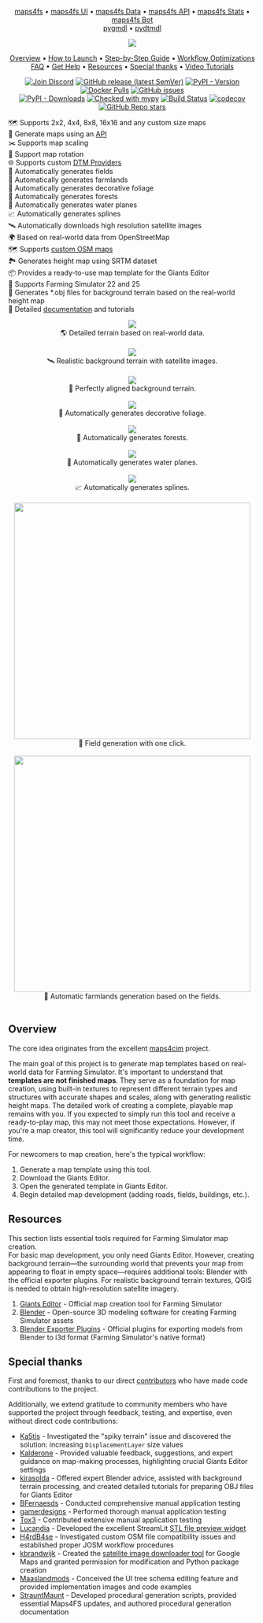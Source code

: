 <p align="center">
<a href="https://github.com/iwatkot/maps4fs">maps4fs</a> •
<a href="https://github.com/iwatkot/maps4fsui">maps4fs UI</a> •
<a href="https://github.com/iwatkot/maps4fsdata">maps4fs Data</a> •
<a href="https://github.com/iwatkot/maps4fsapi">maps4fs API</a> •
<a href="https://github.com/iwatkot/maps4fsstats">maps4fs Stats</a> •
<a href="https://github.com/iwatkot/maps4fsbot">maps4fs Bot</a><br>
<a href="https://github.com/iwatkot/pygmdl">pygmdl</a> •
<a href="https://github.com/iwatkot/pydtmdl">pydtmdl</a>
</p>

<div align="center" markdown>
<a href="https://discord.gg/Sj5QKKyE42">
<img src="https://github.com/user-attachments/assets/37043333-d6ef-4ca3-9f3c-81323d9d0b71">
</a>

<p align="center">
  <a href="#overview">Overview</a> •
  <a href="https://maps4fs.gitbook.io/docs/getting-started/how_to_launch">How to Launch</a> •
  <a href="https://maps4fs.gitbook.io/docs/getting-started/step_by_step_guide">Step-by-Step Guide</a> •
  <a href="https://maps4fs.gitbook.io/docs/getting-started/workflow_optimizations">Workflow Optimizations</a><br>
  <a href="https://maps4fs.gitbook.io/docs/getting-started/faq">FAQ</a> •
  <a href="https://maps4fs.gitbook.io/docs/setup-and-installation/get_help">Get Help</a> •
  <a href="#Resources">Resources</a> •
  <a href="#Special-thanks">Special thanks</a> •
  <a href="https://www.youtube.com/watch?v=hPbJZ0HoiDE&list=PLug0g7UYHX8D1Jik6NkJjQhdxqS-NOtB9">Video Tutorials</a>
</p>

[![Join Discord](https://img.shields.io/badge/join-discord-blue)](https://discord.gg/Sj5QKKyE42)
[![GitHub release (latest SemVer)](https://img.shields.io/github/v/release/iwatkot/maps4fs)](https://github.com/iwatkot/maps4fs/releases)
[![PyPI - Version](https://img.shields.io/pypi/v/maps4fs)](https://pypi.org/project/maps4fs)
[![Docker Pulls](https://img.shields.io/docker/pulls/iwatkot/maps4fs)](https://hub.docker.com/repository/docker/iwatkot/maps4fs/general)
[![GitHub issues](https://img.shields.io/github/issues/iwatkot/maps4fs)](https://github.com/iwatkot/maps4fs/issues)<br>
[![PyPI - Downloads](https://img.shields.io/pypi/dm/maps4fs)](https://pypi.org/project/maps4fs)
[![Checked with mypy](https://www.mypy-lang.org/static/mypy_badge.svg)](https://mypy-lang.org/)
[![Build Status](https://github.com/iwatkot/maps4fs/actions/workflows/checks.yml/badge.svg)](https://github.com/iwatkot/maps4fs/actions)
[![codecov](https://codecov.io/gh/iwatkot/maps4fs/graph/badge.svg?token=NSKPFSKJXI)](https://codecov.io/gh/iwatkot/maps4fs)
[![GitHub Repo stars](https://img.shields.io/github/stars/iwatkot/maps4fs)](https://github.com/iwatkot/maps4fs/stargazers)<br>

</div>

🗺️ Supports 2x2, 4x4, 8x8, 16x16 and any custom size maps<br>
🔗 Generate maps using an [API](https://github.com/iwatkot/maps4fsapi)<br>
✂️ Supports map scaling<br>
🔄 Support map rotation<br>
🌐 Supports custom [DTM Providers](https://github.com/iwatkot/pydtmdl)<br>
🌾 Automatically generates fields<br>
🌽 Automatically generates farmlands<br>
🌿 Automatically generates decorative foliage<br>
🌲 Automatically generates forests<br>
🌊 Automatically generates water planes<br>
📈 Automatically generates splines<br>
🛰️ Automatically downloads high resolution satellite images<br>
🌍 Based on real-world data from OpenStreetMap<br>
🗺️ Supports [custom OSM maps](https://maps4fs.gitbook.io/docs/advanced-topics/custom_osm)<br>
🏞️ Generates height map using SRTM dataset<br>
📦 Provides a ready-to-use map template for the Giants Editor<br>
🚜 Supports Farming Simulator 22 and 25<br>
🔷 Generates \*.obj files for background terrain based on the real-world height map<br>
📕 Detailed [documentation](https://maps4fs.gitbook.io/docs) and tutorials <br>

<p align="center">
<img src="https://github.com/user-attachments/assets/cf8f5752-9c69-4018-bead-290f59ba6976"><br>
🌎 Detailed terrain based on real-world data.<br><br>
<img src="https://github.com/user-attachments/assets/dc40d0bb-c20b-411c-8833-9925d0389452"><br>
🛰️ Realistic background terrain with satellite images.<br><br>
<img src="https://github.com/user-attachments/assets/6e3c0e99-2cce-46ac-82db-5cb60bba7a30"><br>
📐 Perfectly aligned background terrain.<br><br>
<img src="https://github.com/user-attachments/assets/5764b2ec-e626-426f-9f5d-beb12ba95133"><br>
🌿 Automatically generates decorative foliage.<br><br>
<img src="https://github.com/user-attachments/assets/27a5e541-a9f5-4504-b8d2-64aae9fb3e52"><br>
🌲 Automatically generates forests.<br><br>
<img src="https://github.com/user-attachments/assets/cce7d4e0-cba2-4dd2-b22d-03137fb2e860"><br>
🌊 Automatically generates water planes.<br><br>
<img src="https://github.com/user-attachments/assets/0b05b511-a595-48e7-a353-8298081314a4"><br>
📈 Automatically generates splines.<br><br>
<img width="480" src="https://github.com/user-attachments/assets/1a8802d2-6a3b-4bfa-af2b-7c09478e199b"><br>
🌾 Field generation with one click.<br><br>
<img width="480" src="https://github.com/user-attachments/assets/4d1fa879-5d60-438b-a84e-16883bcef0ec"><br>
🌽 Automatic farmlands generation based on the fields.<br><br>

## Overview

The core idea originates from the excellent [maps4cim](https://github.com/klamann/maps4cim) project.<br>

The main goal of this project is to generate map templates based on real-world data for Farming Simulator. It's important to understand that **templates are not finished maps**. They serve as a foundation for map creation, using built-in textures to represent different terrain types and structures with accurate shapes and scales, along with generating realistic height maps. The detailed work of creating a complete, playable map remains with you. If you expected to simply run this tool and receive a ready-to-play map, this may not meet those expectations. However, if you're a map creator, this tool will significantly reduce your development time.<br>

For newcomers to map creation, here's the typical workflow:

1. Generate a map template using this tool.
2. Download the Giants Editor.
3. Open the generated template in Giants Editor.
4. Begin detailed map development (adding roads, fields, buildings, etc.).

## Resources

This section lists essential tools required for Farming Simulator map creation.<br>
For basic map development, you only need Giants Editor. However, creating background terrain—the surrounding world that prevents your map from appearing to float in empty space—requires additional tools: Blender with the official exporter plugins. For realistic background terrain textures, QGIS is needed to obtain high-resolution satellite imagery.<br>

1. [Giants Editor](https://gdn.giants-software.com/downloads.php) - Official map creation tool for Farming Simulator
2. [Blender](https://www.blender.org/download/) - Open-source 3D modeling software for creating Farming Simulator assets
3. [Blender Exporter Plugins](https://gdn.giants-software.com/downloads.php) - Official plugins for exporting models from Blender to i3d format (Farming Simulator's native format)

## Special thanks

First and foremost, thanks to our direct [contributors](https://github.com/iwatkot/maps4fs/graphs/contributors) who have made code contributions to the project.

Additionally, we extend gratitude to community members who have supported the project through feedback, testing, and expertise, even without direct code contributions:

- [Ka5tis](https://github.com/Ka5tis) - Investigated the "spiky terrain" issue and discovered the solution: increasing `DisplacementLayer` size values
- [Kalderone](https://www.youtube.com/@Kalderone_FS22) - Provided valuable feedback, suggestions, and expert guidance on map-making processes, highlighting crucial Giants Editor settings
- [kirasolda](https://github.com/kirasolda) - Offered expert Blender advice, assisted with background terrain processing, and created detailed tutorials for preparing OBJ files for Giants Editor
- [BFernaesds](https://github.com/BFernaesds) - Conducted comprehensive manual application testing
- [gamerdesigns](https://github.com/gamerdesigns) - Performed thorough manual application testing
- [Tox3](https://github.com/Tox3) - Contributed extensive manual application testing
- [Lucandia](https://github.com/Lucandia) - Developed the excellent StreamLit [STL file preview widget](https://github.com/Lucandia/streamlit_stl)
- [H4rdB4se](https://github.com/H4rdB4se) - Investigated custom OSM file compatibility issues and established proper JOSM workflow procedures
- [kbrandwijk](https://github.com/kbrandwijk) - Created the [satellite image downloader tool](https://github.com/Paint-a-Farm/satmap_downloader) for Google Maps and granted permission for modification and Python package creation
- [Maaslandmods](https://github.com/Maaslandmods) - Conceived the UI tree schema editing feature and provided implementation images and code examples
- [StrauntMaunt](https://gitlab.com/StrauntMaunt) - Developed procedural generation scripts, provided essential Maps4FS updates, and authored procedural generation documentation
